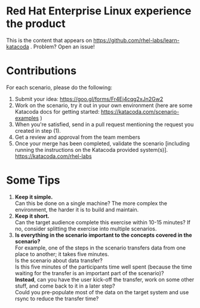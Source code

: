 # Red Hat Enterprise Linux experience the product
This is the content that appears on https://github.com/rhel-labs/learn-katacoda .  Problem?  Open an issue!

# Contributions
For each scenario, please do the following:
1. Submit your idea: https://goo.gl/forms/Fr4Ej4cqg2xJn2Gw2
2. Work on the scenario, try it out in your own environment (here are some Katacoda docs for getting started: https://katacoda.com/scenario-examples )
3. When you're satisfied, send in a pull request mentioning the request you created in step (1).
4. Get a review and approval from the team members
5. Once your merge has been completed, validate the scenario [including running the instructions on the Katacoda provided system(s)].  https://katacoda.com/rhel-labs

# Some Tips
1. **Keep it simple.**    
Can this be done on a single machine? The more complex the environment, the harder it is to build and maintain.
2. **Keep it short.**    
Can the target audience complete this exercise within 10-15 minutes? If no, consider splitting the exercise into multiple scenarios.
3. **Is everything in the scenario important to the concepts covered in the scenario?**   
For example, one of the steps in the scenario transfers data from one place to another; it takes five minutes.    
Is the scenario about data transfer?   
Is this five minutes of the participants time well spent (because the time waiting for the transfer is an important part of the scenario)?    
**Instead**, can you have the user kick-off the transfer, work on some other stuff, and come back to it in a later step?    
Could you pre-populate most of the data on the target system and use rsync to reduce the transfer time?
